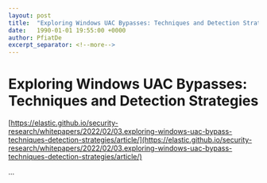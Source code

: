 ```yaml
---
layout: post
title:  "Exploring Windows UAC Bypasses: Techniques and Detection Strategies"
date:   1990-01-01 19:55:00 +0000
author: PfiatDe
excerpt_separator: <!--more-->
---
```


# Exploring Windows UAC Bypasses: Techniques and Detection Strategies

[https://elastic.github.io/security-research/whitepapers/2022/02/03.exploring-windows-uac-bypass-techniques-detection-strategies/article/](https://elastic.github.io/security-research/whitepapers/2022/02/03.exploring-windows-uac-bypass-techniques-detection-strategies/article/)

...
<!--more-->
